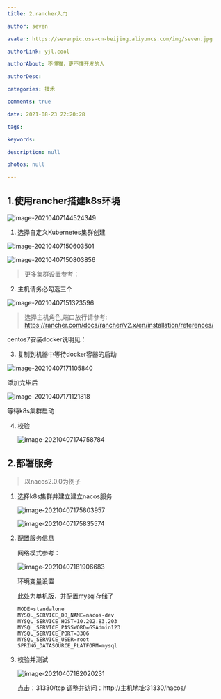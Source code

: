 ```yaml
---
title: 2.rancher入门

author: seven

avatar: https://sevenpic.oss-cn-beijing.aliyuncs.com/img/seven.jpg

authorLink: yjl.cool

authorAbout: 不懂猫，更不懂开发的人

authorDesc: 

categories: 技术

comments: true

date: 2021-08-23 22:20:28

tags: 

keywords: 

description: null

photos: null

---
```

## 1.使用rancher搭建k8s环境

![image-20210407144524349](https://sevenpic.oss-cn-beijing.aliyuncs.com/img/image-20210407144524349.png)

1. 选择自定义Kubernetes集群创建

![image-20210407150603501](https://sevenpic.oss-cn-beijing.aliyuncs.com/img/image-20210407150603501.png)

![image-20210407150803856](https://sevenpic.oss-cn-beijing.aliyuncs.com/img/image-20210407150803856.png)

> 更多集群设置参考：

2. 主机请务必勾选三个

![image-20210407151323596](https://sevenpic.oss-cn-beijing.aliyuncs.com/img/image-20210407151323596.png)

> 选择主机角色,端口放行请参考: https://rancher.com/docs/rancher/v2.x/en/installation/references/

centos7安装docker说明见：

3. 复制到机器中等待docker容器的启动

![image-20210407171105840](https://sevenpic.oss-cn-beijing.aliyuncs.com/img/image-20210407171105840.png)

添加完毕后

![image-20210407171121818](https://sevenpic.oss-cn-beijing.aliyuncs.com/img/image-20210407171121818.png)

等待k8s集群启动

4. 校验

   ![image-20210407174758784](2.rancher入门图片/image-20210407174758784.png)

## 2.部署服务

> 以nacos2.0.0为例子

1. 选择k8s集群并建立建立nacos服务

   ![image-20210407175803957](https://sevenpic.oss-cn-beijing.aliyuncs.com/img/image-20210407175803957.png)

   ![image-20210407175835574](2.rancher入门图片/image-20210407175835574.png)

2. 配置服务信息

   网络模式参考：

   ![image-20210407181906683](https://sevenpic.oss-cn-beijing.aliyuncs.com/img/image-20210407181906683.png)

   环境变量设置

   此处为单机版，并配置mysql存储了

   ```properties
   MODE=standalone
   MYSQL_SERVICE_DB_NAME=nacos-dev
   MYSQL_SERVICE_HOST=10.202.83.203
   MYSQL_SERVICE_PASSWORD=GSAdmin123
   MYSQL_SERVICE_PORT=3306
   MYSQL_SERVICE_USER=root
   SPRING_DATASOURCE_PLATFORM=mysql
   ```

3. 校验并测试

   ![image-20210407182020231](https://sevenpic.oss-cn-beijing.aliyuncs.com/img/image-20210407182020231.png)

   点击：31330/tcp 调整并访问：http://主机地址:31330/nacos/